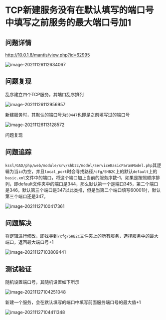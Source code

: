 # TCP新建服务没有在默认填写的端口号中填写之前服务的最大端口号加1

## 问题详情

http://10.0.1.8/mantis/view.php?id=62995

![image-20211126112634067](C:\Users\admin\AppData\Roaming\Typora\typora-user-images\image-20211126112634067.png)

## 问题复现

乱序建立四个TCP服务，其端口乱序排列

![image-20211126112956957](C:\Users\admin\AppData\Roaming\Typora\typora-user-images\image-20211126112956957.png)

新建服务时，其默认的端口号为`50447`也即是之前填写过的端口号

![image-20211126113128572](C:\Users\admin\AppData\Roaming\Typora\typora-user-images\image-20211126113128572.png)

问题复现

## 问题追踪

`kssl/GAD/php/web/module/srv/shb2c/model/ServiceBasicParamModel.php`其逻辑为当`id`为空，并且`local_port`时会寻找路径`/cfg/SHB2C`上的默认`default`上的`basic.xml`文件中的端口，将这个端口加上当前的服务序数-1，如果是按照顺序排列，即default文件夹中的端口是344，那么默认第一个是端口345，第二个端口是346，默认第三个端口是347以此类推，但是当第二个端口填写60001时，默认第三个端口还是347。

![image-20211127100417361](C:\Users\admin\AppData\Roaming\Typora\typora-user-images\image-20211127100417361.png)

## 问题解决

将逻辑进行修改，即找寻到`/cfg/SHB2C`文件夹上的所有服务，选择服务中的最大端口，返回最大端口号+1

![image-20211127103809441](C:\Users\admin\AppData\Roaming\Typora\typora-user-images\image-20211127103809441.png)

## 测试验证

随机设置端口号，其随机设置如下所示

![image-20211127104251048](C:\Users\admin\AppData\Roaming\Typora\typora-user-images\image-20211127104251048.png)

新建一个服务，会在默认填写的端口中填写前面服务端口号的最大值+1

![image-20211127104411348](C:\Users\admin\AppData\Roaming\Typora\typora-user-images\image-20211127104411348.png)

